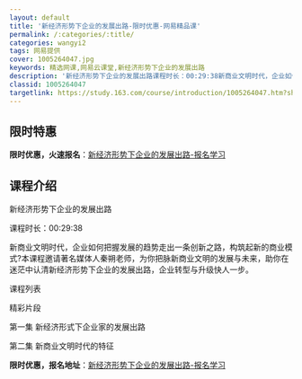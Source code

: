 ```yaml
---
layout: default
title: '新经济形势下企业的发展出路-限时优惠-网易精品课'
permalink: /:categories/:title/
categories: wangyi2
tags: 网易提供
cover: 1005264047.jpg
keywords: 精选网课,网易云课堂,新经济形势下企业的发展出路
description: '新经济形势下企业的发展出路课程时长：00:29:38新商业文明时代，企业如何把握发展的趋势走出一条创新之路，构筑起新的商'
classid: 1005264047
targetlink: https://study.163.com/course/introduction/1005264047.htm?share=1&shareId=1025206652&utm_campaign=share&utm_medium=iphoneShare&utm_source=&utm_u=1025206652
---
```


## 限时特惠

**限时优惠，火速报名**：[新经济形势下企业的发展出路-报名学习](https://study.163.com/course/introduction/1005264047.htm?share=1&shareId=1025206652&utm_campaign=share&utm_medium=iphoneShare&utm_source=&utm_u=1025206652)

## 课程介绍

新经济形势下企业的发展出路

课程时长：00:29:38



新商业文明时代，企业如何把握发展的趋势走出一条创新之路，构筑起新的商业模式?本课程邀请著名媒体人秦朔老师，为你把脉新商业文明的发展与未来，助你在迷茫中认清新经济形势下企业的发展出路，企业转型与升级快人一步。



课程列表

精彩片段 

 第一集 新经济形式下企业家的发展出路

 第二集 新商业文明时代的特征

**限时优惠，报名地址**：[新经济形势下企业的发展出路-报名学习](https://study.163.com/course/introduction/1005264047.htm?share=1&shareId=1025206652&utm_campaign=share&utm_medium=iphoneShare&utm_source=&utm_u=1025206652)

